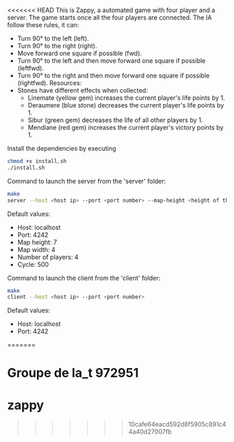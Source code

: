 <<<<<<< HEAD
This is Zappy, a automated game with four player and a server. The game starts once all the four players are connected.
The IA follow these rules, it can:
- Turn 90° to the left (left).
- Turn 90° to the right (right).
- Move forward one square if possible (fwd).
- Turn 90° to the left and then move forward one square if possible (leftfwd).
- Turn 90° to the right and then move forward one square if possible (rightfwd).
Resources:
- Stones have different effects when collected:
    - Linemate (yellow gem) increases the current player's life points by 1.
    - Deraumere (blue stone) decreases the current player's life points by 1.
    - Sibur (green gem) decreases the life of all other players by 1.
    - Mendiane (red gem) increases the current player's victory points by 1.

Install the dependencies by executing 
```bash
chmod +x install.sh
./install.sh
```
Command to launch the server from the 'server' folder:
```bash
make
server --host <host ip> --port <port number> --map-height <height of the map> --map-width <width of the map> --players <number of players> --cycle <>
```

Default values:
- Host: localhost
- Port: 4242
- Map height: 7
- Map width: 4
- Number of players: 4
- Cycle: 500

Command to launch the client from the 'client' folder:
```bash
make
client --host <host ip> --port <port number>
```
Default values:
- Host: localhost
- Port: 4242

=======
# Groupe de la_t 972951

# zappy
>>>>>>> 10cafe64eacd592d8f5905c891c44a40d27007fb
